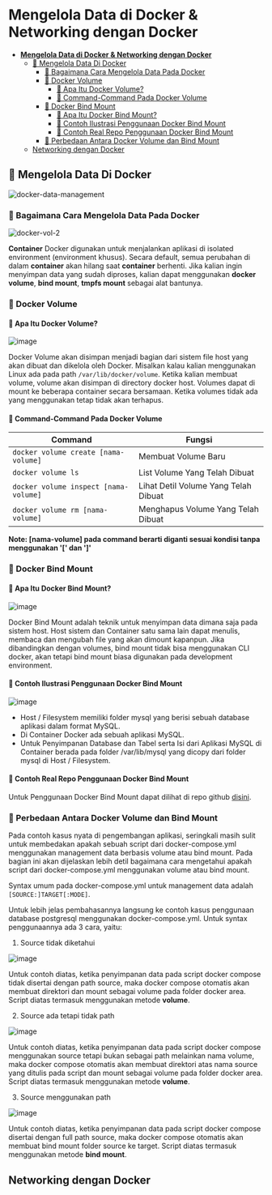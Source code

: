 # **Mengelola Data di Docker & Networking dengan Docker**
- [**Mengelola Data di Docker & Networking dengan Docker**](#mengelola-data-di-docker--networking-dengan-docker)
  - [📜 Mengelola Data Di Docker](#-mengelola-data-di-docker)
    - [📌 Bagaimana Cara Mengelola Data Pada Docker](#-bagaimana-cara-mengelola-data-pada-docker)
    - [📌 Docker Volume](#-docker-volume)
      - [🧷 Apa Itu Docker Volume?](#-apa-itu-docker-volume)
      - [🧷 Command-Command Pada Docker Volume](#-command-command-pada-docker-volume)
    - [📌 Docker Bind Mount](#-docker-bind-mount)
      - [🧷 Apa Itu Docker Bind Mount?](#-apa-itu-docker-bind-mount)
      - [🧷 Contoh Ilustrasi Penggunaan Docker Bind Mount](#-contoh-ilustrasi-penggunaan-docker-bind-mount)
      - [🧷 Contoh Real Repo Penggunaan Docker Bind Mount](#-contoh-real-repo-penggunaan-docker-bind-mount)
    - [📌 Perbedaan Antara Docker Volume dan Bind Mount](#-perbedaan-antara-docker-volume-dan-bind-mount)
  - [Networking dengan Docker](#networking-dengan-docker)

## 📜 Mengelola Data Di Docker
![docker-data-management](https://user-images.githubusercontent.com/49280352/151213721-fc5711ca-112a-4205-86b0-7a009533d690.png)

### 📌 Bagaimana Cara Mengelola Data Pada Docker
![docker-vol-2](https://user-images.githubusercontent.com/49280352/150386780-6b6c7c5a-e2a9-424f-b05b-84a4c9cecb6a.png)

**Container** Docker digunakan untuk menjalankan aplikasi di isolated environment (environment khusus).  Secara default, semua perubahan di dalam **container** akan hilang saat **container** berhenti.  Jika kalian ingin menyimpan data yang sudah diproses, kalian dapat menggunakan **docker volume**, **bind mount**, **tmpfs mount** sebagai alat bantunya.

### 📌 Docker Volume

#### 🧷 Apa Itu Docker Volume?

![image](https://user-images.githubusercontent.com/49280352/151207293-15e5c5f6-4f6c-4581-9a6f-35edda8cbcfc.png)

Docker Volume akan disimpan menjadi bagian dari sistem file host yang akan dibuat dan dikelola oleh Docker. Misalkan kalau kalian menggunakan Linux ada pada path ```/var/lib/docker/volume```. Ketika kalian membuat volume, volume akan disimpan di directory docker host. Volumes dapat di mount ke beberapa container secara bersamaan. Ketika volumes tidak ada yang menggunakan tetap tidak akan terhapus.

#### 🧷 Command-Command Pada Docker Volume

Command | Fungsi 
--- | --- 
```docker volume create [nama-volume]``` | Membuat Volume Baru
```docker volume ls``` | List Volume Yang Telah Dibuat
```docker volume inspect [nama-volume]``` | Lihat Detil Volume Yang Telah Dibuat
```docker volume rm [nama-volume]``` | Menghapus Volume Yang Telah Dibuat

**Note: [nama-volume] pada command berarti diganti sesuai kondisi tanpa menggunakan '[' dan ']'** 

### 📌 Docker Bind Mount

#### 🧷 Apa Itu Docker Bind Mount?

![image](https://user-images.githubusercontent.com/49280352/151213902-db381db7-daad-446c-9f85-10d866e48151.png)

Docker Bind Mount adalah teknik untuk menyimpan data dimana saja pada sistem host. Host sistem dan Container satu sama lain dapat menulis, membaca dan mengubah file yang akan dimount kapanpun. Jika dibandingkan dengan volumes, bind mount tidak bisa menggunakan CLI docker, akan tetapi bind mount biasa digunakan pada development environment.

#### 🧷 Contoh Ilustrasi Penggunaan Docker Bind Mount

![image](https://user-images.githubusercontent.com/49280352/150382407-d2ba28e7-36f7-4308-b5fc-b60359caedaa.png)

- Host / Filesystem memiliki folder mysql yang berisi sebuah database aplikasi dalam format MySQL.
- Di Container Docker ada sebuah aplikasi MySQL.
- Untuk Penyimpanan Database dan Tabel serta Isi dari Aplikasi MySQL di Container berada pada folder /var/lib/mysql yang dicopy dari folder mysql di Host / Filesystem.

#### 🧷 Contoh Real Repo Penggunaan Docker Bind Mount

Untuk Penggunaan Docker Bind Mount dapat dilihat di repo github [disini](https://github.com/ishaqadhel/docker-laravel-mysql-nginx-starter).

### 📌 Perbedaan Antara Docker Volume dan Bind Mount

Pada contoh kasus nyata di pengembangan aplikasi, seringkali masih sulit untuk membedakan apakah sebuah script dari docker-compose.yml menggunakan management data berbasis volume atau bind mount. Pada bagian ini akan dijelaskan lebih detil bagaimana cara mengetahui apakah script dari docker-compose.yml menggunakan volume atau bind mount.

Syntax umum pada docker-compose.yml untuk management data adalah ```[SOURCE:]TARGET[:MODE]```.

Untuk lebih jelas pembahasannya langsung ke contoh kasus penggunaan database postgresql menggunakan docker-compose.yml. Untuk syntax penggunaannya ada 3 cara, yaitu:

1. Source tidak diketahui

![image](https://user-images.githubusercontent.com/49280352/151219030-25d6399f-a495-4cc5-93fc-f62f406248ab.png)

Untuk contoh diatas, ketika penyimpanan data pada script docker compose tidak disertai dengan path source, maka docker compose otomatis akan membuat direktori dan mount sebagai volume pada folder docker area. Script diatas termasuk menggunakan metode **volume**.

2. Source ada tetapi tidak path

![image](https://user-images.githubusercontent.com/49280352/151219344-37d2e541-c0cf-4501-bd55-e788c6afd771.png)

Untuk contoh diatas, ketika penyimpanan data pada script docker compose menggunakan source tetapi bukan sebagai path melainkan nama volume, maka docker compose otomatis akan membuat direktori atas nama source yang ditulis pada script dan mount sebagai volume pada folder docker area. Script diatas termasuk menggunakan metode **volume**.

3. Source menggunakan path

![image](https://user-images.githubusercontent.com/49280352/151219692-7789de70-ddb8-46c2-a9b0-625887b8c287.png)

Untuk contoh diatas, ketika penyimpanan data pada script docker compose disertai dengan full path source, maka docker compose otomatis akan membuat bind mount folder source ke target. Script diatas termasuk menggunakan metode **bind mount**.

## Networking dengan Docker
